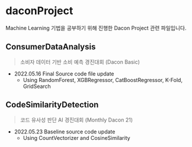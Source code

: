 # daconProject
Machine Learning 기법을 공부하기 위해 진행한 Dacon Project 관련 파일입니다.    

## ConsumerDataAnalysis
> 소비자 데이터 기반 소비 예측 경진대회 (Dacon Basic)
- 2022.05.16 Final Source code file update
  - Using RandomForest, XGBRegressor, CatBoostRegressor, K-Fold, GridSearch

## CodeSimilarityDetection
> 코드 유사성 판단 AI 경진대회 (Monthly Dacon 21)
- 2022.05.23 Baseline source code update
  - Using CountVectorizer and CosineSimilarity
